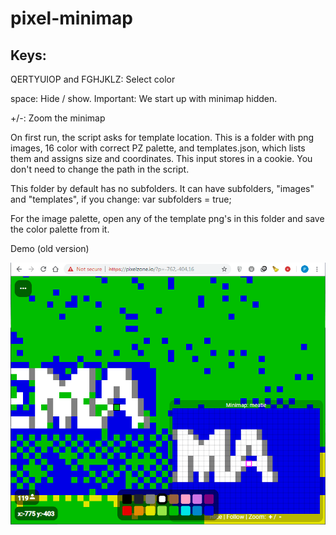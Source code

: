 # pixel-minimap

## Keys:

QERTYUIOP and FGHJKLZ: Select color

space: Hide / show.  Important: We start up with minimap hidden.

+/-: Zoom the minimap

On first run, the script asks for template location. This is a folder with png images, 16 color with correct PZ palette, and templates.json, which lists them and assigns size and coordinates. This input stores in a cookie. You don't need to change the path in the script.

This folder by default has no subfolders. It can have subfolders, "images" and "templates", if you change:
var subfolders = true;

For the image palette, open any of the template png's in this folder and save the color palette from it.

Demo (old version)

![Demo](demo.png)

